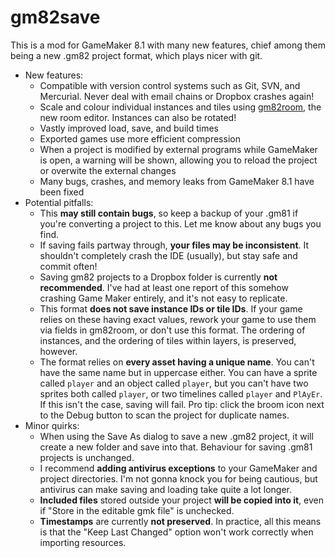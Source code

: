 # gm82save
This is a mod for GameMaker 8.1 with many new features, chief among them being a new .gm82 project format, which plays nicer with git.

* New features:
  * Compatible with version control systems such as Git, SVN, and Mercurial. Never deal with email chains or Dropbox crashes again!
  * Scale and colour individual instances and tiles using [gm82room](https://github.com/GM82Project/gm82room), the new room editor. Instances can also be rotated!
  * Vastly improved load, save, and build times
  * Exported games use more efficient compression
  * When a project is modified by external programs while GameMaker is open, a warning will be shown, allowing you to reload the project or overwite the external changes
  * Many bugs, crashes, and memory leaks from GameMaker 8.1 have been fixed
* Potential pitfalls:
  * This **may still contain bugs**, so keep a backup of your .gm81 if you're converting a project to this. Let me know about any bugs you find.
  * If saving fails partway through, **your files may be inconsistent**. It shouldn't completely crash the IDE (usually), but stay safe and commit often!
  * Saving gm82 projects to a Dropbox folder is currently **not recommended**. I've had at least one report of this somehow crashing Game Maker entirely, and it's not easy to replicate.
  * This format **does not save instance IDs or tile IDs**. If your game relies on these having exact values, rework your game to use them via fields in gm82room, or don't use this format. The ordering of instances, and the ordering of tiles within layers, is preserved, however.
  * The format relies on **every asset having a unique name**. You can't have the same name but in uppercase either. You can have a sprite called `player` and an object called `player`, but you can't have two sprites both called `player`, or two timelines called `player` and `PlAyEr`. If this isn't the case, saving will fail. Pro tip: click the broom icon next to the Debug button to scan the project for duplicate names.
* Minor quirks:
  * When using the Save As dialog to save a new .gm82 project, it will create a new folder and save into that. Behaviour for saving .gm81 projects is unchanged.
  * I recommend **adding antivirus exceptions** to your GameMaker and project directories. I'm not gonna knock you for being cautious, but antivirus can make saving and loading take quite a lot longer.
  * **Included files** stored outside your project **will be copied into it**, even if "Store in the editable gmk file" is unchecked.
  * **Timestamps** are currently **not preserved**. In practice, all this means is that the "Keep Last Changed" option won't work correctly when importing resources.
